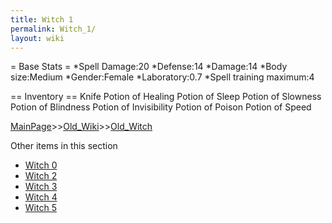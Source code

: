 ```yaml
---
title: Witch 1
permalink: Witch_1/
layout: wiki
---
```

= Base Stats =
*Spell Damage:20
*Defense:14
*Damage:14
*Body size:Medium
*Gender:Female
*Laboratory:0.7
*Spell training maximum:4

== Inventory ==
 Knife
 Potion of Healing
 Potion of Sleep
 Potion of Slowness
 Potion of Blindness
 Potion of Invisibility
 Potion of Poison
 Potion of Speed

[MainPage](/keeperrl_wiki/ "wikilink")>>[Old_Wiki](/keeperrl_wiki/Old_Wiki "wikilink")>>[Old_Witch](/keeperrl_wiki/Old_Witch "wikilink")

Other items in this section
-    [Witch 0](/keeperrl_wiki/Witch_0 "wikilink")
-    [Witch 2](/keeperrl_wiki/Witch_2 "wikilink")
-    [Witch 3](/keeperrl_wiki/Witch_3 "wikilink")
-    [Witch 4](/keeperrl_wiki/Witch_4 "wikilink")
-    [Witch 5](/keeperrl_wiki/Witch_5 "wikilink")
